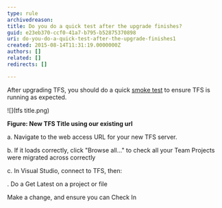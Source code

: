 ```yaml
---
type: rule
archivedreason: 
title: Do you do a quick test after the upgrade finishes?
guid: e23eb370-ccf0-41a7-b795-b52875370898
uri: do-you-do-a-quick-test-after-the-upgrade-finishes1
created: 2015-08-14T11:31:19.0000000Z
authors: []
related: []
redirects: []

---
```


After upgrading TFS, you should do a quick [smoke test](http://en.wikipedia.org/wiki/Smoke_testing)   to ensure TFS is running as expected.

<!--endintro-->

![](tfs title.png)

**Figure: New TFS Title using our existing url**

a.      Navigate to the web access URL for your new TFS server.

b.     If it loads correctly, click "Browse all..." to check all your Team Projects were migrated across correctly

c.      In Visual Studio, connect to TFS, then:

.                Do a Get Latest on a project or file

Make a change, and ensure you can Check In
